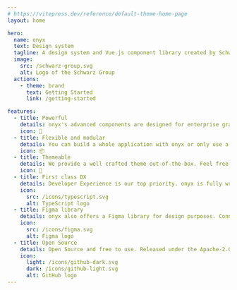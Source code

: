```yaml
---
# https://vitepress.dev/reference/default-theme-home-page
layout: home

hero:
  name: onyx
  text: Design system
  tagline: A design system and Vue.js component library created by Schwarz IT.
  image:
    src: /schwarz-group.svg
    alt: Logo of the Schwarz Group
  actions:
    - theme: brand
      text: Getting Started
      link: /getting-started

features:
  - title: Powerful
    details: onyx's advanced components are designed for enterprise grade applications. Including everything you need to build your next enterprise or even personal project.
    icon: 🚀
  - title: Flexible and modular
    details: You can build a whole application with onyx or only use a few of our customizable components into an existing application.
    icon: 📦
  - title: Themeable
    details: We provide a well crafted theme out-of-the-box. Feel free to customize it to perfectly fit your look and feel.
    icon: 🎨
  - title: First class DX
    details: Developer Experience is our top priority. onyx is fully written in TypeScript with great type support and generically typed components.
    icon:
      src: /icons/typescript.svg
      alt: TypeScript logo
  - title: Figma library
    details: onyx also offers a Figma library for design purposes. Connecting Design and Development.
    icon:
      src: /icons/figma.svg
      alt: Figma logo
  - title: Open Source
    details: Open Source and free to use. Released under the Apache-2.0 License.
    icon:
      light: /icons/github-dark.svg
      dark: /icons/github-light.svg
      alt: GitHub logo
---
```


<script lang="ts" setup>
import { VPHomeSponsors } from "vitepress/theme";


const sponsors = [
  {
    tier: "Special Partners",
    size: "big",
    items: [
      {
        name: "STACKIT",
        img: "/runs-on-stackit.svg",
        url: "https://www.stackit.de",
      },
    ],
  },
];
</script>

<VPHomeSponsors message="Thanks to our Partners" :data="sponsors" />
